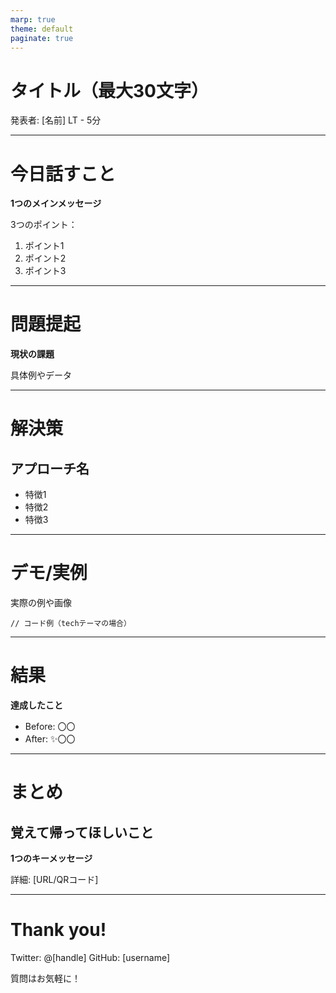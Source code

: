 ```yaml
---
marp: true
theme: default
paginate: true
---
```


# タイトル（最大30文字）

発表者: [名前]
LT - 5分

---

# 今日話すこと

**1つのメインメッセージ**

3つのポイント：
1. ポイント1
2. ポイント2  
3. ポイント3

<!-- 
スピーカーノート:
- 30秒で概要を説明
- 聴衆の興味を引く
-->

---

# 問題提起

**現状の課題**

具体例やデータ

<!-- 
スピーカーノート:
- 1分で問題を明確化
- 共感を得る
-->

---

# 解決策

## アプローチ名

- 特徴1
- 特徴2
- 特徴3

<!-- 
スピーカーノート:
- 1.5分で解決策を説明
- シンプルに要点のみ
-->

---

# デモ/実例

実際の例や画像

```code
// コード例（techテーマの場合）
```

<!-- 
スピーカーノート:
- 1.5分で具体例
- ビジュアル重視
-->

---

# 結果

**達成したこと**

- Before: 〇〇
- After: ✨〇〇

<!-- 
スピーカーノート:
- 30秒で成果を強調
-->

---

# まとめ

## 覚えて帰ってほしいこと

**1つのキーメッセージ**

詳細: [URL/QRコード]

<!-- 
スピーカーノート:
- 30秒でまとめ
- Call to Action
-->

---

# Thank you!

Twitter: @[handle]
GitHub: [username]

質問はお気軽に！

<!-- 
スピーカーノート:
- 質疑応答は時間外でもOKと伝える
- 連絡先を明確に
-->